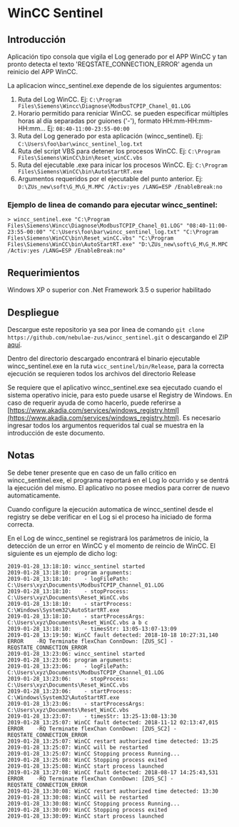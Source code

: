 # WinCC Sentinel

## Introducción

Aplicación tipo consola que vigila el Log generado por el APP WinCC y tan pronto detecta el texto 'REQSTATE_CONNECTION_ERROR' agenda un reinicio del APP WinCC.  

La aplicacion wincc_sentinel.exe depende de los siguientes argumentos:  
1. Ruta del Log WinCC.  Ej: ```C:\Program Files\Siemens\Wincc\Diagnose\ModbusTCPIP_Chanel_01.LOG```    
2. Horario permitido para reniciar WinCC. se pueden especificar múltiples horas al día separadas por guiones ('-'), formato HH:mm-HH:mm-HH:mm... Ej: ```08:40-11:00-23:55-00:00```    
3. Ruta del Log generado por esta aplicación (wincc_sentinel). Ej: ```C:\Users\foo\bar\wincc_sentinel_log.txt```  
4. Ruta del script VBS para detener los procesos WinCC.  Ej: ```C:\Program Files\Siemens\WinCC\bin\Reset_winCC.vbs```  
5. Ruta del ejecutable .exe para inicar los procesos WinCC.  Ej: ```C:\Program Files\Siemens\WinCC\bin\AutoStartRT.exe```  
6. Argumentos requeridos por el ejecutable del punto anterior.  Ej: ```D:\ZUs_new\soft\G_M\G_M.MPC /Activ:yes /LANG=ESP /EnableBreak:no```  
  
### Ejemplo de linea de comando para ejecutar wincc_sentinel:
```
> wincc_sentinel.exe "C:\Program Files\Siemens\Wincc\Diagnose\ModbusTCPIP_Chanel_01.LOG" "08:40-11:00-23:55-00:00" "C:\Users\foo\bar\wincc_sentinel_log.txt" "C:\Program Files\Siemens\WinCC\bin\Reset_winCC.vbs" "C:\Program Files\Siemens\WinCC\bin\AutoStartRT.exe" "D:\ZUs_new\soft\G_M\G_M.MPC /Activ:yes /LANG=ESP /EnableBreak:no"  
```

## Requerimientos

Windows XP o superior con .Net Framework 3.5 o superior habilitado

## Despliegue

Descargue este repositorio ya sea por linea de comando ```git clone https://github.com/nebulae-zus/wincc_sentinel.git``` o descargando el ZIP  [aquí](https://github.com/nebulae-zus/wincc_sentinel/archive/master.zip).  

Dentro del directorio descargado encontrará el binario ejecutable wincc_sentinel.exe en la ruta ```wicc_sentinel/bin/Release```, para la correcta ejecución se requieren todos los archivos del directorio Release

Se requiere que el aplicativo wincc_sentinel.exe sea ejecutado cuando el sistema operativo inicie, para esto puede usarse el Registry de Windows.  En caso de requerir ayuda de como hacerlo, puede referirse a [https://www.akadia.com/services/windows_registry.html](https://www.akadia.com/services/windows_registry.html).  Es necesario ingresar todos los argumentos requeridos tal cual se muestra en la introducción de este documento.

## Notas

Se debe tener presente que en caso de un fallo critico en wincc_sentinel.exe, el programa reportará en el Log lo ocurrido y se dentrá la ejecución del mismo.  El aplicativo no posee medios para correr de nuevo automaticamente.  

Cuando configure la ejecución automatica de wincc_sentinel desde el registry se debe verificar en el Log si el proceso ha iniciado de forma correcta.  

En el Log de wincc_sentinel se registrará los parámetros de inicio, la detección de un error en WinCC y el momento de reincio de WinCC.  El siguiente es un ejemplo de dicho log:

```
2019-01-28_13:18:10: wincc_sentinel started
2019-01-28_13:18:10: program arguments:
2019-01-28_13:18:10:    - logFilePath: C:\Users\xyz\Documents\ModbusTCPIP_Channel_01.LOG
2019-01-28_13:18:10:    - stopProcess: C:\Users\xyz\Documents\Reset_WinCC.vbs
2019-01-28_13:18:10:    - startProcess: C:\Windows\System32\AutoStartRT.exe
2019-01-28_13:18:10:    - startProcessArgs:  C:\Users\xyz\Documents\Reset_WinCC.vbs a b c
2019-01-28_13:18:10:    - timesStr: 13:05-13:07-13:09
2019-01-28_13:19:50: WinCC fault detected: 2018-10-18 10:27:31,140 ERROR    -RQ Terminate flexChan ConnDown: [ZUS_SC] - REQSTATE_CONNECTION_ERROR
2019-01-28_13:23:06: wincc_sentinel started
2019-01-28_13:23:06: program arguments:
2019-01-28_13:23:06:    - logFilePath: C:\Users\xyz\Documents\ModbusTCPIP_Channel_01.LOG
2019-01-28_13:23:06:    - stopProcess: C:\Users\xyz\Documents\Reset_WinCC.vbs
2019-01-28_13:23:06:    - startProcess: C:\Windows\System32\AutoStartRT.exe
2019-01-28_13:23:06:    - startProcessArgs:  C:\Users\xyz\Documents\Reset_WinCC.vbs
2019-01-28_13:23:07:    - timesStr: 13:25-13:08-13:30
2019-01-28_13:25:07: WinCC fault detected: 2018-11-12 02:13:47,015 ERROR    -RQ Terminate flexChan ConnDown: [ZUS_SC2] - REQSTATE_CONNECTION_ERROR
2019-01-28_13:25:07: WinCC restart authorized time detected: 13:25
2019-01-28_13:25:07: WinCC will be restarted
2019-01-28_13:25:07: WinCC Stopping process Running...
2019-01-28_13:25:08: WinCC Stopping process exited
2019-01-28_13:25:08: WinCC start process launched
2019-01-28_13:27:08: WinCC fault detected: 2018-08-17 14:25:43,531 ERROR    -RQ Terminate flexChan ConnDown: [ZUS_SC] - REQSTATE_CONNECTION_ERROR
2019-01-28_13:30:08: WinCC restart authorized time detected: 13:30
2019-01-28_13:30:08: WinCC will be restarted
2019-01-28_13:30:08: WinCC Stopping process Running...
2019-01-28_13:30:09: WinCC Stopping process exited
2019-01-28_13:30:09: WinCC start process launched
```